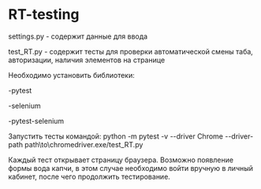 # RT-testing
settings.py - содержит данные для ввода


test_RT.py - содержит тесты для проверки автоматической смены таба, авторизации, наличия элементов на странице



Необходимо установить библиотеки:

-pytest

-selenium

-pytest-selenium




Запустить тесты командой: python -m pytest -v --driver Chrome --driver-path path\to\chromedriver.exe/test_RT.py




Каждый тест открывает страницу браузера. Возможно появление формы вода капчи, в этом случае необходимо войти вручную в личный кабинет, после чего продолжить тестирование.
